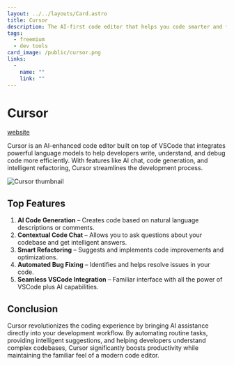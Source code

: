 ```yaml
---
layout: ../../layouts/Card.astro
title: Cursor
description: The AI-first code editor that helps you code smarter and faster.
tags:
  - freemium
  - dev tools
card_image: /public/cursor.png
links:
  -
    name: ""
    link: ""
---
```


# Cursor

<a href="https://cursor.sh" class="inline-block text-white bg-primary-700 hover:bg-primary-800 focus:ring-4 focus:outline-none focus:ring-primary-300 font-medium rounded-lg text-sm px-4 py-2 text-center dark:bg-primary-600 dark:hover:bg-primary-700 dark:focus:ring-primary-800 mb-4">website</a>

Cursor is an AI-enhanced code editor built on top of VSCode that integrates powerful language models to help developers write, understand, and debug code more efficiently. With features like AI chat, code generation, and intelligent refactoring, Cursor streamlines the development process.

![Cursor thumbnail](/public/cursor.png)

## Top Features

1. **AI Code Generation** – Creates code based on natural language descriptions or comments.
2. **Contextual Code Chat** – Allows you to ask questions about your codebase and get intelligent answers.
3. **Smart Refactoring** – Suggests and implements code improvements and optimizations.
4. **Automated Bug Fixing** – Identifies and helps resolve issues in your code.
5. **Seamless VSCode Integration** – Familiar interface with all the power of VSCode plus AI capabilities.

## Conclusion

Cursor revolutionizes the coding experience by bringing AI assistance directly into your development workflow. By automating routine tasks, providing intelligent suggestions, and helping developers understand complex codebases, Cursor significantly boosts productivity while maintaining the familiar feel of a modern code editor. 